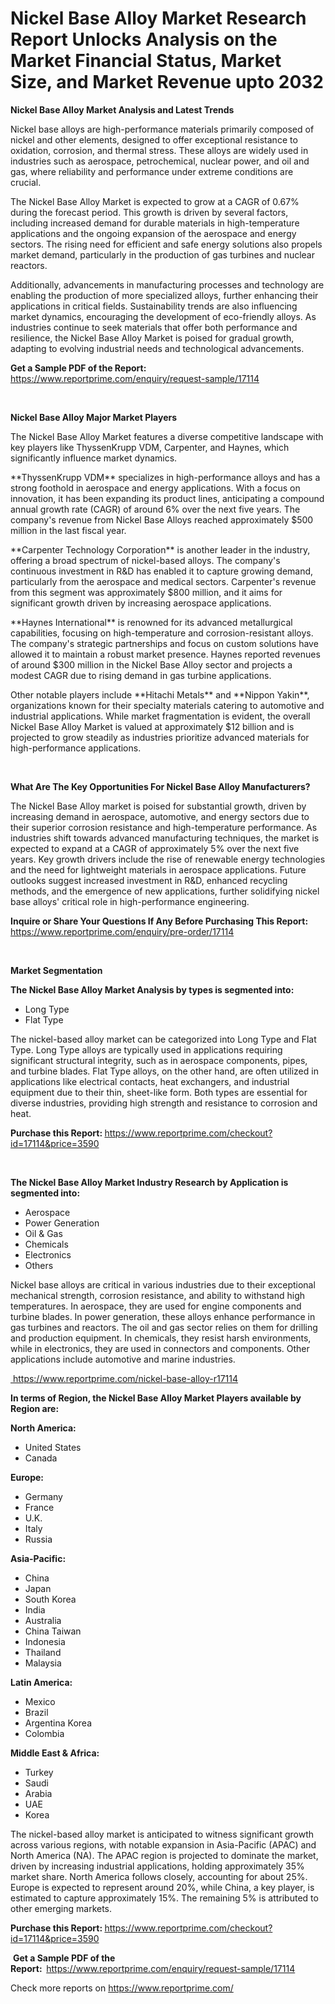 <p><h1>Nickel Base Alloy Market Research Report Unlocks Analysis on the Market Financial Status, Market Size, and Market Revenue upto 2032</h1></p><p><strong>Nickel Base Alloy Market Analysis and Latest Trends</strong></p>
<p><p>Nickel base alloys are high-performance materials primarily composed of nickel and other elements, designed to offer exceptional resistance to oxidation, corrosion, and thermal stress. These alloys are widely used in industries such as aerospace, petrochemical, nuclear power, and oil and gas, where reliability and performance under extreme conditions are crucial.</p><p>The Nickel Base Alloy Market is expected to grow at a CAGR of 0.67% during the forecast period. This growth is driven by several factors, including increased demand for durable materials in high-temperature applications and the ongoing expansion of the aerospace and energy sectors. The rising need for efficient and safe energy solutions also propels market demand, particularly in the production of gas turbines and nuclear reactors.</p><p>Additionally, advancements in manufacturing processes and technology are enabling the production of more specialized alloys, further enhancing their applications in critical fields. Sustainability trends are also influencing market dynamics, encouraging the development of eco-friendly alloys. As industries continue to seek materials that offer both performance and resilience, the Nickel Base Alloy Market is poised for gradual growth, adapting to evolving industrial needs and technological advancements.</p></p>
<p><strong>Get a Sample PDF of the Report:&nbsp;</strong> <a href="https://www.reportprime.com/enquiry/request-sample/17114?utm_campaign=2461&utm_medium=2&utm_source=Github&utm_content=ia&utm_term=18032025&utm_id=nickel-base-alloy">https://www.reportprime.com/enquiry/request-sample/17114</a></p>
<p>&nbsp;</p>
<p><strong>Nickel Base Alloy Major Market Players</strong></p>
<p><p>The Nickel Base Alloy Market features a diverse competitive landscape with key players like ThyssenKrupp VDM, Carpenter, and Haynes, which significantly influence market dynamics.</p><p>**ThyssenKrupp VDM** specializes in high-performance alloys and has a strong foothold in aerospace and energy applications. With a focus on innovation, it has been expanding its product lines, anticipating a compound annual growth rate (CAGR) of around 6% over the next five years. The company's revenue from Nickel Base Alloys reached approximately $500 million in the last fiscal year.</p><p>**Carpenter Technology Corporation** is another leader in the industry, offering a broad spectrum of nickel-based alloys. The company's continuous investment in R&D has enabled it to capture growing demand, particularly from the aerospace and medical sectors. Carpenter's revenue from this segment was approximately $800 million, and it aims for significant growth driven by increasing aerospace applications.</p><p>**Haynes International** is renowned for its advanced metallurgical capabilities, focusing on high-temperature and corrosion-resistant alloys. The company's strategic partnerships and focus on custom solutions have allowed it to maintain a robust market presence. Haynes reported revenues of around $300 million in the Nickel Base Alloy sector and projects a modest CAGR due to rising demand in gas turbine applications.</p><p>Other notable players include **Hitachi Metals** and **Nippon Yakin**, organizations known for their specialty materials catering to automotive and industrial applications. While market fragmentation is evident, the overall Nickel Base Alloy Market is valued at approximately $12 billion and is projected to grow steadily as industries prioritize advanced materials for high-performance applications.</p></p>
<p>&nbsp;</p>
<p><strong>What Are The Key Opportunities For Nickel Base Alloy Manufacturers?</strong></p>
<p><p>The Nickel Base Alloy market is poised for substantial growth, driven by increasing demand in aerospace, automotive, and energy sectors due to their superior corrosion resistance and high-temperature performance. As industries shift towards advanced manufacturing techniques, the market is expected to expand at a CAGR of approximately 5% over the next five years. Key growth drivers include the rise of renewable energy technologies and the need for lightweight materials in aerospace applications. Future outlooks suggest increased investment in R&D, enhanced recycling methods, and the emergence of new applications, further solidifying nickel base alloys' critical role in high-performance engineering.</p></p>
<p><strong>Inquire or Share Your Questions If Any Before Purchasing This Report:</strong> <a href="https://www.reportprime.com/enquiry/pre-order/17114?utm_campaign=2461&utm_medium=2&utm_source=Github&utm_content=ia&utm_term=18032025&utm_id=nickel-base-alloy">https://www.reportprime.com/enquiry/pre-order/17114</a></p>
<p>&nbsp;</p>
<p><strong>Market Segmentation</strong></p>
<p><strong>The Nickel Base Alloy Market Analysis by types is segmented into:</strong></p>
<p><ul><li>Long Type</li><li>Flat Type</li></ul></p>
<p><p>The nickel-based alloy market can be categorized into Long Type and Flat Type. Long Type alloys are typically used in applications requiring significant structural integrity, such as in aerospace components, pipes, and turbine blades. Flat Type alloys, on the other hand, are often utilized in applications like electrical contacts, heat exchangers, and industrial equipment due to their thin, sheet-like form. Both types are essential for diverse industries, providing high strength and resistance to corrosion and heat.</p></p>
<p><strong>Purchase this Report:&nbsp;</strong><a href="https://www.reportprime.com/checkout?id=17114&price=3590&utm_campaign=2461&utm_medium=2&utm_source=Github&utm_content=ia&utm_term=18032025&utm_id=nickel-base-alloy">https://www.reportprime.com/checkout?id=17114&price=3590</a></p>
<p>&nbsp;</p>
<p><strong>The Nickel Base Alloy Market Industry Research by Application is segmented into:</strong></p>
<p><ul><li>Aerospace</li><li>Power Generation</li><li>Oil & Gas</li><li>Chemicals</li><li>Electronics</li><li>Others</li></ul></p>
<p><p>Nickel base alloys are critical in various industries due to their exceptional mechanical strength, corrosion resistance, and ability to withstand high temperatures. In aerospace, they are used for engine components and turbine blades. In power generation, these alloys enhance performance in gas turbines and reactors. The oil and gas sector relies on them for drilling and production equipment. In chemicals, they resist harsh environments, while in electronics, they are used in connectors and components. Other applications include automotive and marine industries.</p></p>
<p><a href="https://www.reportprime.com/nickel-base-alloy-r17114?utm_campaign=2461&utm_medium=2&utm_source=Github&utm_content=ia&utm_term=18032025&utm_id=nickel-base-alloy">&nbsp;https://www.reportprime.com/nickel-base-alloy-r17114</a></p>
<p><strong>In terms of Region, the Nickel Base Alloy Market Players available by Region are:</strong></p>
<p>
    <p> <strong> North America: </strong>
        <ul>
            <li>United States</li>
            <li>Canada</li>
        </ul>
        </p> 
    <p> <strong> Europe: </strong>
        <ul>
            <li>Germany</li>
            <li>France</li>
            <li>U.K.</li>
            <li>Italy</li>
            <li>Russia</li>
        </ul>
        </p> 
    <p> <strong> Asia-Pacific: </strong>
        <ul>
            <li>China</li>
            <li>Japan</li>
            <li>South Korea</li>
            <li>India</li>
            <li>Australia</li>
            <li>China Taiwan</li>
            <li>Indonesia</li>
            <li>Thailand</li>
            <li>Malaysia</li>
        </ul>
        </p> 
    <p> <strong> Latin America: </strong>
        <ul>
            <li>Mexico</li>
            <li>Brazil</li>
            <li>Argentina Korea</li>
            <li>Colombia</li>
        </ul>
        </p> 
    <p> <strong> Middle East & Africa: </strong>
        <ul>
            <li>Turkey</li>
            <li>Saudi</li>
            <li>Arabia</li>
            <li>UAE</li>
            <li>Korea</li>
        </ul>
    </p>
    </p>
<p><p>The nickel-based alloy market is anticipated to witness significant growth across various regions, with notable expansion in Asia-Pacific (APAC) and North America (NA). The APAC region is projected to dominate the market, driven by increasing industrial applications, holding approximately 35% market share. North America follows closely, accounting for about 25%. Europe is expected to represent around 20%, while China, a key player, is estimated to capture approximately 15%. The remaining 5% is attributed to other emerging markets.</p></p>
<p><strong>Purchase this Report: </strong><a href="https://www.reportprime.com/checkout?id=17114&price=3590&utm_campaign=2461&utm_medium=2&utm_source=Github&utm_content=ia&utm_term=18032025&utm_id=nickel-base-alloy">https://www.reportprime.com/checkout?id=17114&price=3590</a></p>
<p>&nbsp;<strong>Get a Sample PDF of the Report:&nbsp;&nbsp;</strong><a href="https://www.reportprime.com/enquiry/request-sample/17114?utm_campaign=2461&utm_medium=2&utm_source=Github&utm_content=ia&utm_term=18032025&utm_id=nickel-base-alloy">https://www.reportprime.com/enquiry/request-sample/17114</a></p>
<p><strong></strong></p>
<p>Check more reports on <a href="https://www.reportprime.com/?utm_campaign=2461&utm_medium=2&utm_source=Github&utm_content=ia&utm_term=18032025&utm_id=nickel-base-alloy">https://www.reportprime.com/</a></p>